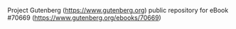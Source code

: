 Project Gutenberg (https://www.gutenberg.org) public repository for
eBook #70669 (https://www.gutenberg.org/ebooks/70669)
